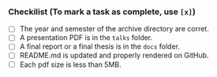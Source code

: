 ### Checkilist (To mark a task as complete, use `[x]`)
- [ ] The year and semester of the archive directory are corret.
- [ ] A presentation PDF is in the `talks` folder.
- [ ] A final report or a final thesis is in the `docs` folder.
- [ ] README.md is updated and properly rendered on GitHub.
- [ ] Each pdf size is less than 5MB.

<!-- If you have reasons not to complete some of above tasks, please write here -->
